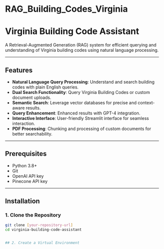 ﻿# RAG_Building_Codes_Virginia
# Virginia Building Code Assistant

A Retrieval-Augmented Generation (RAG) system for efficient querying and understanding of Virginia building codes using natural language processing.

---

## Features
- **Natural Language Query Processing**: Understand and search building codes with plain English queries.
- **Dual Search Functionality**: Query Virginia Building Codes or custom document uploads.
- **Semantic Search**: Leverage vector databases for precise and context-aware results.
- **Query Enhancement**: Enhanced results with GPT-4 integration.
- **Interactive Interface**: User-friendly Streamlit interface for seamless interaction.
- **PDF Processing**: Chunking and processing of custom documents for better searchability.

---

## Prerequisites
- Python 3.8+
- Git
- OpenAI API key
- Pinecone API key

---

## Installation

### 1. Clone the Repository
```bash
git clone [your-repository-url]
cd virginia-building-code-assistant


## 2. Create a Virtual Environment
